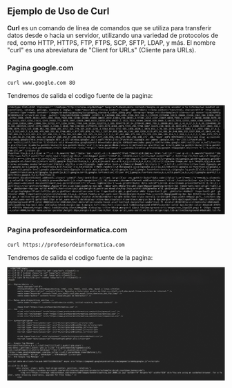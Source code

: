 ## Ejemplo de Uso de Curl

**Curl** es un comando de línea de comandos que se utiliza para transferir datos desde o hacia un servidor, utilizando una variedad de protocolos de red, como HTTP, HTTPS, FTP, FTPS, SCP, SFTP, LDAP, y más. El nombre "curl" es una abreviatura de "Client for URLs" (Cliente para URLs). 

### Pagina google.com
   ```shell
   curl www.google.com 80
   ```
Tendremos de salida el codigo fuente de la pagina:

![Info de salida](InfoSalida.png)

### Pagina profesordeinformatica.com

   ```shell
   curl https://profesordeinformatica.com
   ```
Tendremos de salida el codigo fuente de la pagina:

![Info de salida](InfoSalida2.png)
